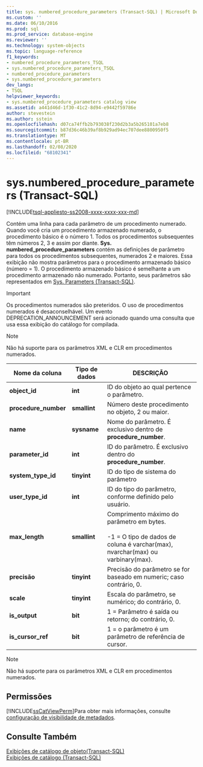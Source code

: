 ```yaml
---
title: sys. numbered_procedure_parameters (Transact-SQL) | Microsoft Docs
ms.custom: ''
ms.date: 06/10/2016
ms.prod: sql
ms.prod_service: database-engine
ms.reviewer: ''
ms.technology: system-objects
ms.topic: language-reference
f1_keywords:
- numbered_procedure_parameters_TSQL
- sys.numbered_procedure_parameters_TSQL
- numbered_procedure_parameters
- sys.numbered_procedure_parameters
dev_langs:
- TSQL
helpviewer_keywords:
- sys.numbered_procedure_parameters catalog view
ms.assetid: a441d46d-1f30-41c2-8d94-e9442f59786e
author: stevestein
ms.author: sstein
ms.openlocfilehash: d07ca74ffb2b793038f230d2b3a5b265101a7eb8
ms.sourcegitcommit: b87d36c46b39af8b929ad94ec707dee8800950f5
ms.translationtype: MT
ms.contentlocale: pt-BR
ms.lasthandoff: 02/08/2020
ms.locfileid: "68102341"
---
```

# <a name="sysnumbered_procedure_parameters-transact-sql"></a>sys.numbered_procedure_parameters (Transact-SQL)
[!INCLUDE[tsql-appliesto-ss2008-xxxx-xxxx-xxx-md](../../includes/tsql-appliesto-ss2008-xxxx-xxxx-xxx-md.md)]

  Contém uma linha para cada parâmetro de um procedimento numerado. Quando você cria um procedimento armazenado numerado, o procedimento básico é o número 1. Todos os procedimentos subsequentes têm números 2, 3 e assim por diante. **Sys. numbered_procedure_parameters** contém as definições de parâmetro para todos os procedimentos subsequentes, numerados 2 e maiores. Essa exibição não mostra parâmetros para o procedimento armazenado básico (número = 1). O procedimento armazenado básico é semelhante a um procedimento armazenado não numerado. Portanto, seus parâmetros são representados em [Sys. Parameters (Transact-SQL)](../../relational-databases/system-catalog-views/sys-parameters-transact-sql.md).  
  
> [!IMPORTANT]  
>  Os procedimentos numerados são preteridos. O uso de procedimentos numerados é desaconselhável. Um evento DEPRECATION_ANNOUNCEMENT será acionado quando uma consulta que usa essa exibição do catálogo for compilada.  
  
> [!NOTE]  
>  Não há suporte para os parâmetros XML e CLR em procedimentos numerados.  
  
|Nome da coluna|Tipo de dados|DESCRIÇÃO|  
|-----------------|---------------|-----------------|  
|**object_id**|**int**|ID do objeto ao qual pertence o parâmetro.|  
|**procedure_number**|**smallint**|Número deste procedimento no objeto, 2 ou maior.|  
|**name**|**sysname**|Nome do parâmetro. É exclusivo dentro de **procedure_number**.|  
|**parameter_id**|**int**|ID do parâmetro. É exclusivo dentro do **procedure_number**.|  
|**system_type_id**|**tinyint**|ID do tipo de sistema do parâmetro|  
|**user_type_id**|**int**|ID do tipo do parâmetro, conforme definido pelo usuário.|  
|**max_length**|**smallint**|Comprimento máximo do parâmetro em bytes.<br /><br /> -1 = O tipo de dados de coluna é varchar(max), nvarchar(max) ou varbinary(max).|  
|**precisão**|**tinyint**|Precisão do parâmetro se for baseado em numeric; caso contrário, 0.|  
|**scale**|**tinyint**|Escala do parâmetro, se numérico; do contrário, 0.|  
|**is_output**|**bit**|1 = Parâmetro é saída ou retorno; do contrário, 0.|  
|**is_cursor_ref**|**bit**|1 = o parâmetro é um parâmetro de referência de cursor.|  
  
> [!NOTE]  
>  Não há suporte para os parâmetros XML e CLR em procedimentos numerados.  
  
## <a name="permissions"></a>Permissões  
 [!INCLUDE[ssCatViewPerm](../../includes/sscatviewperm-md.md)]Para obter mais informações, consulte [configuração de visibilidade de metadados](../../relational-databases/security/metadata-visibility-configuration.md).  
  
## <a name="see-also"></a>Consulte Também  
 [Exibições de catálogo de objeto&#40;Transact-SQL&#41;](../../relational-databases/system-catalog-views/object-catalog-views-transact-sql.md)   
 [Exibições de catálogo &#40;Transact-SQL&#41;](../../relational-databases/system-catalog-views/catalog-views-transact-sql.md)  
  
  
